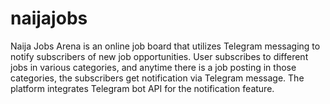 # naijajobs
Naija Jobs Arena is an online job board that utilizes Telegram messaging to notify subscribers of new job opportunities.
User subscribes to different jobs in various categories, and anytime there is a job posting in those categories, the subscribers get notification via Telegram message.
The platform integrates Telegram bot API for the notification feature.

